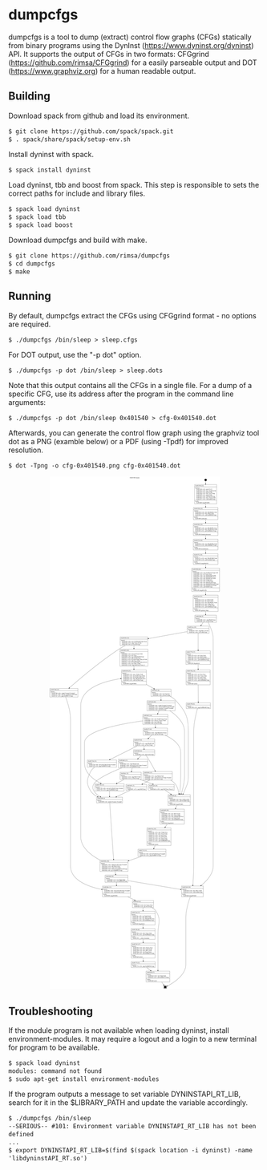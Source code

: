 # dumpcfgs

dumpcfgs is a tool to dump (extract) control flow graphs (CFGs) statically
from binary programs using the DynInst (https://www.dyninst.org/dyninst) API.
It supports the output of CFGs in two formats: CFGgrind
(https://github.com/rimsa/CFGgrind) for a easily parseable output and DOT
(https://www.graphviz.org) for a human readable output.

## Building

Download spack from github and load its environment.

    $ git clone https://github.com/spack/spack.git
    $ . spack/share/spack/setup-env.sh

Install dyninst with spack.

    $ spack install dyninst

Load dyninst, tbb and boost from spack. This step is responsible to sets
the correct paths for include and library files.

    $ spack load dyninst
    $ spack load tbb
    $ spack load boost

Download dumpcfgs and build with make.

    $ git clone https://github.com/rimsa/dumpcfgs
    $ cd dumpcfgs
    $ make

## Running

By default, dumpcfgs extract the CFGs using CFGgrind format - no options are
required.

    $ ./dumpcfgs /bin/sleep > sleep.cfgs

For DOT output, use the "-p dot" option.

    $ ./dumpcfgs -p dot /bin/sleep > sleep.dots

Note that this output contains all the CFGs in a single file.
For a dump of a specific CFG, use its address after the program in the
command line arguments:

    $ ./dumpcfgs -p dot /bin/sleep 0x401540 > cfg-0x401540.dot

Afterwards, you can generate the control flow graph using the graphviz tool dot
as a PNG (examble below) or a PDF (using -Tpdf) for improved resolution.

    $ dot -Tpng -o cfg-0x401540.png cfg-0x401540.dot

<p align="center">
    <img src="extras/cfg-0x401540.png?raw=true">
</p>

## Troubleshooting

If the module program is not available when loading dyninst, install
environment-modules. It may require a logout and a login to a new
terminal for program to be available.

    $ spack load dyninst
    modules: command not found
    $ sudo apt-get install environment-modules

If the program outputs a message to set variable DYNINSTAPI_RT_LIB,
search for it in the $LIBRARY_PATH and update the variable accordingly.

    $ ./dumpcfgs /bin/sleep
    --SERIOUS-- #101: Environment variable DYNINSTAPI_RT_LIB has not been defined
    ...
    $ export DYNINSTAPI_RT_LIB=$(find $(spack location -i dyninst) -name 'libdyninstAPI_RT.so')

